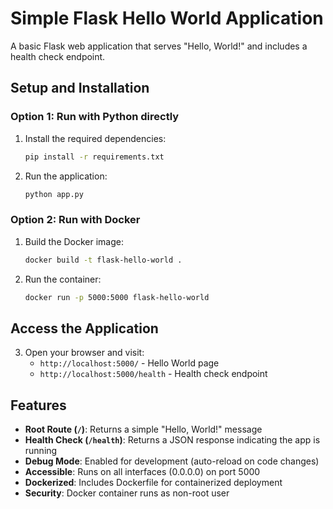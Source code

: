 # Simple Flask Hello World Application

A basic Flask web application that serves "Hello, World!" and includes a health check endpoint.

## Setup and Installation

### Option 1: Run with Python directly

1. Install the required dependencies:
   ```bash
   pip install -r requirements.txt
   ```

2. Run the application:
   ```bash
   python app.py
   ```

### Option 2: Run with Docker

1. Build the Docker image:
   ```bash
   docker build -t flask-hello-world .
   ```

2. Run the container:
   ```bash
   docker run -p 5000:5000 flask-hello-world
   ```

## Access the Application

3. Open your browser and visit:
   - `http://localhost:5000/` - Hello World page
   - `http://localhost:5000/health` - Health check endpoint

## Features

- **Root Route (`/`)**: Returns a simple "Hello, World!" message
- **Health Check (`/health`)**: Returns a JSON response indicating the app is running
- **Debug Mode**: Enabled for development (auto-reload on code changes)
- **Accessible**: Runs on all interfaces (0.0.0.0) on port 5000
- **Dockerized**: Includes Dockerfile for containerized deployment
- **Security**: Docker container runs as non-root user 
